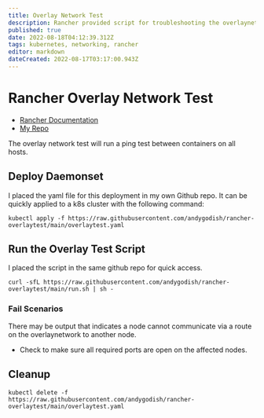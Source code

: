 ```yaml
---
title: Overlay Network Test
description: Rancher provided script for troubleshooting the overlaynetwork of a k8s cluster.
published: true
date: 2022-08-18T04:12:39.312Z
tags: kubernetes, networking, rancher
editor: markdown
dateCreated: 2022-08-17T03:17:00.943Z
---
```


# Rancher Overlay Network Test 
- [Rancher Documentation](https://rancher.com/docs/rancher/v2.5/en/troubleshooting/networking/)
- [My Repo](https://github.com/andygodish/rancher-overlaytest)

The overlay network test will run a ping test between containers on all hosts.

## Deploy Daemonset

I placed the yaml file for this deployment in my own Github repo. It can be quickly applied to a k8s cluster with the following command: 

```
kubectl apply -f https://raw.githubusercontent.com/andygodish/rancher-overlaytest/main/overlaytest.yaml
```

## Run the Overlay Test Script

I placed the script in the same github repo for quick access. 

```
curl -sfL https://raw.githubusercontent.com/andygodish/rancher-overlaytest/main/run.sh | sh -
```

### Fail Scenarios

There may be output that indicates a node cannot communicate via a route on the overlaynetwork to another node. 

- Check to make sure all required ports are open on the affected nodes. 

## Cleanup

```
kubectl delete -f https://raw.githubusercontent.com/andygodish/rancher-overlaytest/main/overlaytest.yaml
```
